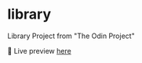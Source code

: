 # library

Library Project from "The Odin Project"


📎 Live preview [here](https://jonhatanh.github.io/library/)
